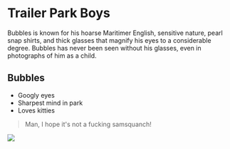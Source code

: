 # Trailer Park Boys
Bubbles is known for his hoarse Maritimer English, sensitive nature, pearl snap shirts, and thick glasses that magnify his eyes to a considerable degree. Bubbles has never been seen without his glasses, even in photographs of him as a child.
## Bubbles
* Googly eyes
* Sharpest mind in park
* Loves kitties
> Man, I hope it's not a fucking samsquanch!

<img src="https://en.wikipedia.org/wiki/File:Mike_Smith,_Bubbles,_April_2009.jpg"/>
